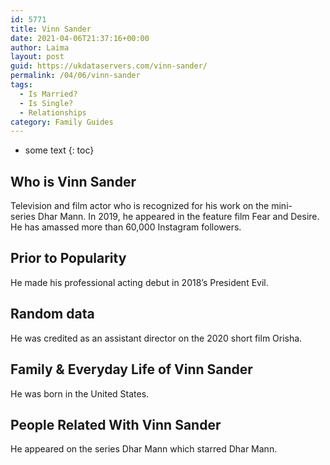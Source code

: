 ```yaml
---
id: 5771
title: Vinn Sander
date: 2021-04-06T21:37:16+00:00
author: Laima
layout: post
guid: https://ukdataservers.com/vinn-sander/
permalink: /04/06/vinn-sander
tags:
  - Is Married?
  - Is Single?
  - Relationships
category: Family Guides
---
```


* some text
{: toc}


## Who is Vinn Sander
                  
                  
                  
Television and film actor who is recognized for his work on the mini-series Dhar Mann. In 2019, he appeared in the feature film Fear and Desire. He has amassed more than 60,000 Instagram followers.
                  
              
            
              
            
                
                
                
## Prior to Popularity
                  
                  
                  
He made his professional acting debut in 2018&#8217;s President Evil.
                  
              
            
              
            
                
                
                
## Random data
                  
                  
                  
He was credited as an assistant director on the 2020 short film Orisha. 
                  
              
            
              
            
                
                
                
## Family & Everyday Life of Vinn Sander
                  
                  
                  
He was born in the United States. 
                  
              
            
              
            
                
                
                
## People Related With Vinn Sander
                  
                  
                  
He appeared on the series Dhar Mann which starred Dhar Mann.
                  
              
            
              
            
                
              
            
              
              
            
            
              
            
          
          
          